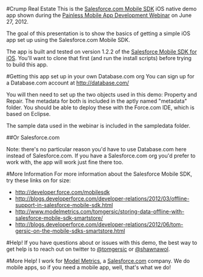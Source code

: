 #Crump Real Estate
This is the [Salesforce.com Mobile SDK](https://github.com/forcedotcom/SalesforceMobileSDK-iOS) iOS native demo app shown during the [Painless Mobile App Development Webinar](http://www.developerforce.com/events/webinars/2012-06-27/registration.php?d=70130000000scMv) on June 27, 2012.

The goal of this presentation is to show the basics of getting a simple iOS app set up using the Salesforce.com Mobile SDK.

The app is built and tested on version 1.2.2 of the [Salesforce Mobile SDK for iOS](https://github.com/forcedotcom/SalesforceMobileSDK-iOS). You'll want to clone that first (and run the install scripts) before trying to build this app.

#Getting this app set up in your own Database.com org
You can sign up for a Database.com account at http://database.com/

You will then need to set up the two objects used in this demo: Property and Repair. The metadata for both is included in the aptly named "metadata" folder. You should be able to deploy these with the Force.com IDE, which is based on Eclipse. 

The sample data used in the webinar is included in the sampledata folder.

##Or Salesforce.com

Note: there's no particular reason you'd have to use Database.com here instead of Salesforce.com. If you have a Salesforce.com org you'd prefer to work with, the app will work just fine there too.

#More Information
For more information about the Salesforce Mobile SDK, try these links on for size:

* http://developer.force.com/mobilesdk
* http://blogs.developerforce.com/developer-relations/2012/03/offline-support-in-salesforce-mobile-sdk.html
* http://www.modelmetrics.com/tomgersic/storing-data-offline-with-salesforce-mobile-sdk-smartstore/
* http://blogs.developerforce.com/developer-relations/2012/06/tom-gersic-on-the-mobile-sdks-smartstore.html

#Help!
If you have questions about or issues with this demo, the best way to get help is to reach out on twitter to [@tomgersic](https://twitter.com/#!/tomgersic) or [@shawnawol](https://twitter.com/#!/shawnawol).

#More Help!
I work for [Model Metrics](http://www.modelmetrics.com/), a [Salesforce.com](http://www.salesforce.com) company. We do mobile apps, so if you need a mobile app, well, that's what we do!